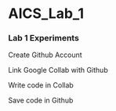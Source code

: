 # AICS_Lab_1
### Lab 1 Experiments

Create Github Account

Link Google Collab with Github

Write code in Collab

Save code in Github
